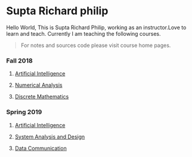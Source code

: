 Supta Richard philip
======================
Hello World,
This is Supta Richard Philip, working as an instructor.Love to learn and teach.
Currently I am teaching the following courses.
> For notes and sources code please visit course home pages.

### Fall 2018

1. [Artificial Intelligence](https://suptaphilip.github.io/Artificial-Intelligence/)

2. [Numerical Analysis](https://suptaphilip.github.io/Numerical-Analysis/)

3. [Discrete Mathematics](https://suptaphilip.github.io/Discrete-Mathematics/)


### Spring 2019

1. [Artificial Intelligence](https://suptaphilip.github.io/Artificial-Intelligence/)

2. [System Analysis and Design](https://suptaphilip.github.io/System-Analysis-and-Design/)

3. [Data Communication]()
